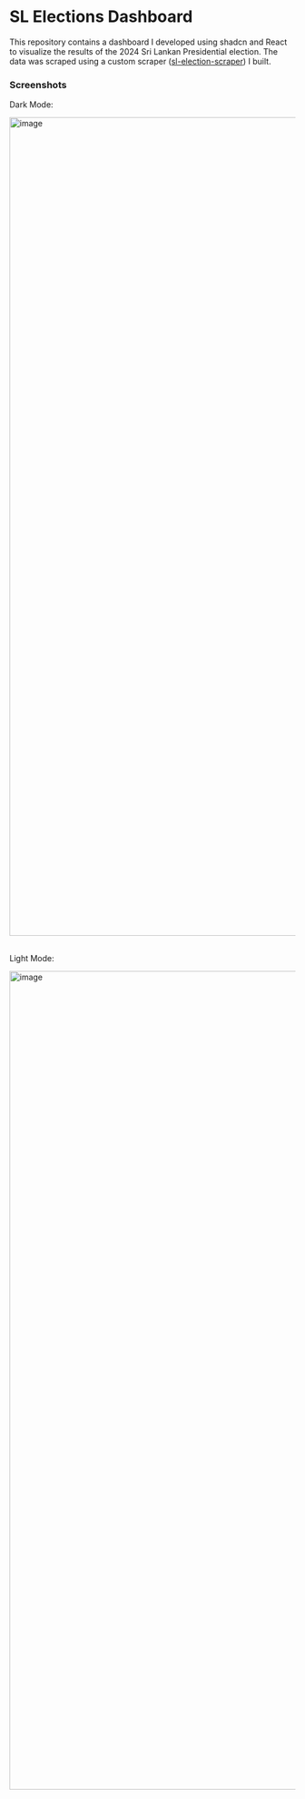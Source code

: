 # SL Elections Dashboard

This repository contains a dashboard I developed using shadcn and React to visualize the results of the 2024 Sri Lankan Presidential election. The data was scraped using a custom scraper ([sl-election-scraper](https://github.com/dan-niles/sl-election-scraper)) I built.

### Screenshots
Dark Mode:

<img width="1440" alt="image" src="https://github.com/user-attachments/assets/ee2751b3-32f0-4c74-b8ab-64f19e385329">
<br></br>

Light Mode:

<img width="1440" alt="image" src="https://github.com/user-attachments/assets/368b5898-7600-4553-8339-21a484a4edee">




